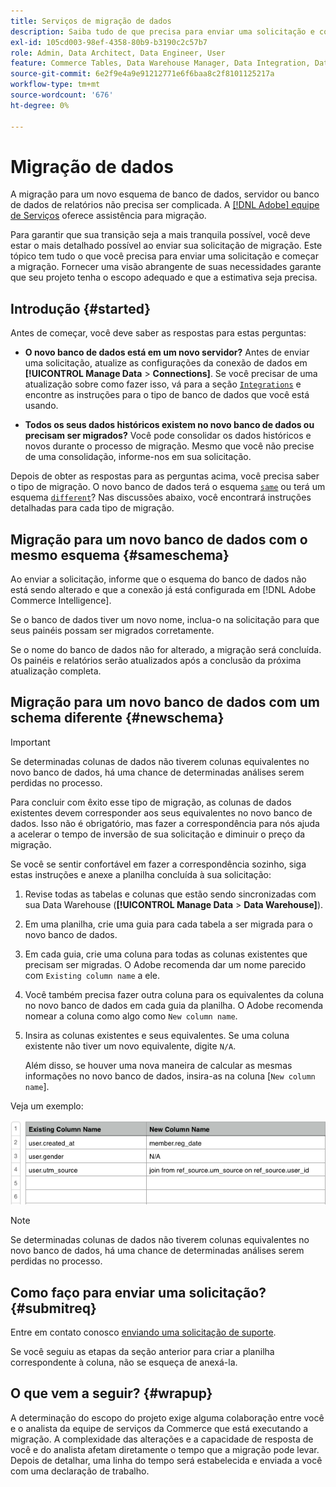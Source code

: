 ```yaml
---
title: Serviços de migração de dados
description: Saiba tudo de que precisa para enviar uma solicitação e começar a migração.
exl-id: 105cd003-98ef-4358-80b9-b3190c2c57b7
role: Admin, Data Architect, Data Engineer, User
feature: Commerce Tables, Data Warehouse Manager, Data Integration, Data Import/Export
source-git-commit: 6e2f9e4a9e91212771e6f6baa8c2f8101125217a
workflow-type: tm+mt
source-wordcount: '676'
ht-degree: 0%

---
```


# Migração de dados

A migração para um novo esquema de banco de dados, servidor ou banco de dados de relatórios não precisa ser complicada. A [[!DNL Adobe] equipe de Serviços](https://experienceleague.adobe.com/docs/commerce-knowledge-base/kb/troubleshooting/miscellaneous/mbi-service-policies.html) oferece assistência para migração.

Para garantir que sua transição seja a mais tranquila possível, você deve estar o mais detalhado possível ao enviar sua solicitação de migração. Este tópico tem tudo o que você precisa para enviar uma solicitação e começar a migração. Fornecer uma visão abrangente de suas necessidades garante que seu projeto tenha o escopo adequado e que a estimativa seja precisa.

## Introdução {#started}

Antes de começar, você deve saber as respostas para estas perguntas:

* **O novo banco de dados está em um novo servidor?** Antes de enviar uma solicitação, atualize as configurações da conexão de dados em **[!UICONTROL Manage Data** > **Connections]**. Se você precisar de uma atualização sobre como fazer isso, vá para a seção [`Integrations`](../integrations/integrations.md) e encontre as instruções para o tipo de banco de dados que você está usando.

* **Todos os seus dados históricos existem no novo banco de dados ou precisam ser migrados?** Você pode consolidar os dados históricos e novos durante o processo de migração. Mesmo que você não precise de uma consolidação, informe-nos em sua solicitação.

Depois de obter as respostas para as perguntas acima, você precisa saber o tipo de migração. O novo banco de dados terá o esquema [`same`](#sameschema) ou terá um esquema [`different`](#newschema)? Nas discussões abaixo, você encontrará instruções detalhadas para cada tipo de migração.

## Migração para um novo banco de dados com o mesmo esquema {#sameschema}

Ao enviar a solicitação, informe que o esquema do banco de dados não está sendo alterado e que a conexão já está configurada em [!DNL Adobe Commerce Intelligence].

Se o banco de dados tiver um novo nome, inclua-o na solicitação para que seus painéis possam ser migrados corretamente.

Se o nome do banco de dados não for alterado, a migração será concluída. Os painéis e relatórios serão atualizados após a conclusão da próxima atualização completa.

## Migração para um novo banco de dados com um schema diferente {#newschema}

>[!IMPORTANT]
>
>Se determinadas colunas de dados não tiverem colunas equivalentes no novo banco de dados, há uma chance de determinadas análises serem perdidas no processo.

Para concluir com êxito esse tipo de migração, as colunas de dados existentes devem corresponder aos seus equivalentes no novo banco de dados. Isso não é obrigatório, mas fazer a correspondência para nós ajuda a acelerar o tempo de inversão de sua solicitação e diminuir o preço da migração.

Se você se sentir confortável em fazer a correspondência sozinho, siga estas instruções e anexe a planilha concluída à sua solicitação:

1. Revise todas as tabelas e colunas que estão sendo sincronizadas com sua Data Warehouse (**[!UICONTROL Manage Data** > **Data Warehouse]**).

1. Em uma planilha, crie uma guia para cada tabela a ser migrada para o novo banco de dados.

1. Em cada guia, crie uma coluna para todas as colunas existentes que precisam ser migradas. O Adobe recomenda dar um nome parecido com `Existing column name` a ele.

1. Você também precisa fazer outra coluna para os equivalentes da coluna no novo banco de dados em cada guia da planilha. O Adobe recomenda nomear a coluna como algo como `New column name`.

1. Insira as colunas existentes e seus equivalentes. Se uma coluna existente não tiver um novo equivalente, digite `N/A`.

   Além disso, se houver uma nova maneira de calcular as mesmas informações no novo banco de dados, insira-as na coluna [`New column name`].

Veja um exemplo:

![](../../../assets/Migration_Spreadsheet.png)

>[!NOTE]
>
>Se determinadas colunas de dados não tiverem colunas equivalentes no novo banco de dados, há uma chance de determinadas análises serem perdidas no processo.

## Como faço para enviar uma solicitação? {#submitreq}

Entre em contato conosco [enviando uma solicitação de suporte](https://experienceleague.adobe.com/docs/commerce-knowledge-base/kb/troubleshooting/miscellaneous/mbi-service-policies.html).

Se você seguiu as etapas da seção anterior para criar a planilha correspondente à coluna, não se esqueça de anexá-la.

## O que vem a seguir? {#wrapup}

A determinação do escopo do projeto exige alguma colaboração entre você e o analista da equipe de serviços da Commerce que está executando a migração. A complexidade das alterações e a capacidade de resposta de você e do analista afetam diretamente o tempo que a migração pode levar. Depois de detalhar, uma linha do tempo será estabelecida e enviada a você com uma declaração de trabalho.
